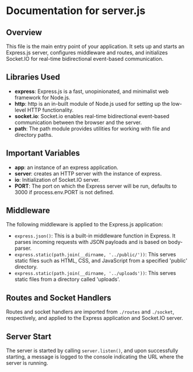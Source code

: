# Documentation for server.js

## Overview
This file is the main entry point of your application. It sets up and starts an Express.js server, configures middleware and routes, and initializes Socket.IO for real-time bidirectional event-based communication.

## Libraries Used
- **express**: Express.js is a fast, unopinionated, and minimalist web framework for Node.js. 
- **http**: http is an in-built module of Node.js used for setting up the low-level HTTP functionality.
- **socket.io**: Socket.io enables real-time bidirectional event-based communication between the browser and the server.
- **path**: The path module provides utilities for working with file and directory paths.

## Important Variables
- **app**: an instance of an express application.
- **server**: creates an HTTP server with the instance of express.
- **io**: Initialization of Socket.IO server.
- **PORT**: The port on which the Express server will be run, defaults to 3000 if process.env.PORT is not defined.

## Middleware
The following middleware is applied to the Express.js application:

- `express.json()`: This is a built-in middleware function in Express. It parses incoming requests with JSON payloads and is based on body-parser.
- `express.static(path.join(__dirname, '../public/'))`: This serves static files such as HTML, CSS, and JavaScript from a specified 'public' directory.
- `express.static(path.join(__dirname, '../uploads'))`: This serves static files from a directory called 'uploads'.

## Routes and Socket Handlers
Routes and socket handlers are imported from `./routes` and `./socket`, respectively, and applied to the Express application and Socket.IO server.

## Server Start
The server is started by calling `server.listen()`, and upon successfully starting, a message is logged to the console indicating the URL where the server is running.